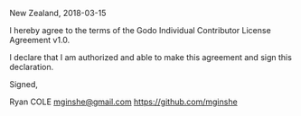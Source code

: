 New Zealand, 2018-03-15

I hereby agree to the terms of the Godo Individual Contributor License Agreement v1.0.

I declare that I am authorized and able to make this agreement and sign this declaration.

Signed,

Ryan COLE mginshe@gmail.com https://github.com/mginshe
